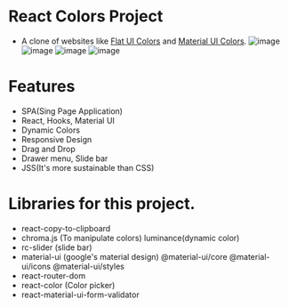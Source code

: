 # React Colors Project

- A clone of websites like [Flat UI Colors](https://flatuicolors.com/) and [Material UI Colors](http://materialuicolors.co/?utm_source=launchers). 
![image](https://i.imgur.com/9x1F9At.png)
![image](https://i.imgur.com/GM0etHA.png)
![image](https://i.imgur.com/QB2zRzf.png)
![image](https://i.imgur.com/aFowgNg.png)

# Features
- SPA(Sing Page Application)
- React, Hooks, Material UI
- Dynamic Colors
- Responsive Design
- Drag and Drop
- Drawer menu, Slide bar
- JSS(It's more sustainable than CSS)

# Libraries for this project.
- react-copy-to-clipboard
- chroma.js (To manipulate colors)
  luminance(dynamic color)
- rc-slider (slide bar)
- material-ui (google's material design)
  @material-ui/core @material-ui/icons @material-ui/styles
- react-router-dom
- react-color (Color picker)
- react-material-ui-form-validator
